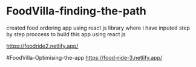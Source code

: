 # FoodVilla-finding-the-path
created food ordering app using react js library where i have inputed step by step proccess to build this app using react js

https://foodride2.netlify.app/


#FoodVilla-Optimising-the-app 
https://food-ride-3.netlify.app/
